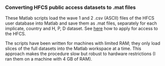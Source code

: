 ### Converting HFCS public access datasets to .mat files

These Matlab scripts load the wave 1 and 2 .csv (ASCII) files of the HFCS user database into Matlab and save them as .mat files, separately for each implicate, country and H, P, D dataset. See [here](https://www.ecb.europa.eu/pub/economic-research/research-networks/html/researcher_hfcn.en.html) how to apply for access to the HFCS.

The scripts have been written for machines with limited RAM; they only load slices of the full datasets into the Matlab workspace at a time. This approach makes the procedure slow but robust to hardware restrictions (I ran them on a machine with 4 GB of RAM).
